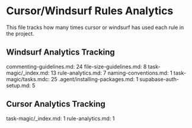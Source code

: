 # Cursor/Windsurf Rules Analytics

This file tracks how many times cursor or windsurf has used each rule in the project.

## Windsurf Analytics Tracking
commenting-guidelines.md: 24
file-size-guidelines.md: 8
task-magic/_index.md: 13
rule-analytics.md: 7
naming-conventions.md: 1
task-magic/tasks.mdc: 25
.agent/installing-packages.md: 1
supabase-auth-setup.md: 5

## Cursor Analytics Tracking
task-magic/_index.md: 1
rule-analytics.md: 1
